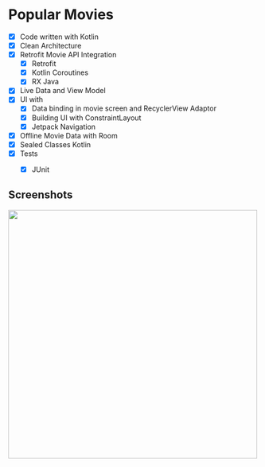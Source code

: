 # Popular Movies

- [X] Code written with Kotlin
- [X] Clean Architecture
- [X] Retrofit
Movie API Integration
    - [X] Retrofit
    - [X] Kotlin Coroutines
    - [X] RX Java
- [X] Live Data and View Model
- [X] UI with
    - [X] Data binding in movie screen and RecyclerView Adaptor
    - [X] Building UI with ConstraintLayout
    - [X] Jetpack Navigation
- [X] Offline Movie Data with Room
- [X] Sealed Classes Kotlin
- [X] Tests
    - [X] JUnit


## Screenshots
<img src="https://raw.githubusercontent.com/ashishrawat2911/Android-PopularMovies/master/screenshots/popularmovies.png" height = 500>
